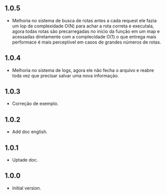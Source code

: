 ## 1.0.5

- Melhoria no sistema de busca de rotas antes a cada request ele fazia um lop de complexidade O(N) para achar a rota correta e executala, agora todas rotas são precarregadas no inicio da função em um map e acessadas diretamente com a complecidade O(1) o que entrega mais performace é mais perceptivel em casos de grandes números de rotas.

## 1.0.4

- Melhoria no sistema de logs, agora ele não fecha o arquivo e reabre toda vez que precisar salvar uma nova informação.

## 1.0.3

- Correção de exemplo.

## 1.0.2

- Add doc english.

## 1.0.1

- Uptade doc.

## 1.0.0

- Initial version.
